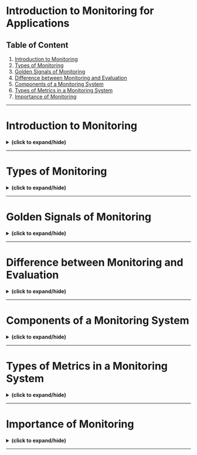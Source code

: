 # Introduction to Monitoring for Applications

## Table of Content

1. [Introduction to Monitoring](#intro)
2. [Types of Monitoring](#monitoring_types)
3. [Golden Signals of Monitoring](#golden_signals)
4. [Difference between Monitoring and Evaluation](#monitoring_evaluation_differences)
5. [Components of a Monitoring System](#monitoring_system_components)
6. [Types of Metrics in a Monitoring System](#metrics_types)
7. [Importance of Monitoring](#importance_of_monitoring)

---

<a id="intro"></a>
# Introduction to Monitoring
<details close>
<summary><b>(click to expand/hide)</b></summary>
<!-- MarkdownTOC -->

## What is Application Monitoring?
- **Definition**: Application monitoring is the process used by developers to ensure that their software performs as intended.
- **Purpose**: It allows for the collection, measurement, and visualization of data regarding the application's performance and issues.

## Importance of Application Monitoring
- **Reliability and Profitability**: Combines quality and development to create reliable and profitable applications.
- **Proactive Issue Resolution**: Helps in identifying and fixing issues before they affect the users.
- **Enhanced User Experience**: Ensures applications are fast and responsive, enhancing overall user satisfaction.

## Benefits of Application Monitoring
- **Visibility**: Provides a full-stack monitoring approach from the front-end user experience to the back-end infrastructure, ensuring complete visibility.
- **Performance Monitoring**: Continuously monitors and alerts about the application's performance to maintain optimal operation.
- **Usage Insights**: Reveals how and where applications are used across different devices, crucial for targeting improvements.

## Monitoring Processes
- **Data Collection**: Involves tracking application availability, bugs, resource usage, and user experience changes.
- **Event Analysis**: Uses tools like dependency and flow mapping to understand and resolve issues.
- **Real-Time Monitoring**: Assesses application health and functionality in real time to prevent downtimes and improve response times.

## Evaluation of Monitoring Solutions
- **Critical Questions**:
  1. **Ease of Deployment**: How simple is it to deploy the monitoring solution?
  2. **Monitoring Capabilities**: What statistics and metrics does the solution track?
  3. **Alert System**: Does it provide intelligent alerts for performance issues?
  4. **Coverage**: Can it monitor applications both on-premises and in the cloud?
- **Goal Assessment**: Evaluation helps determine if the monitoring meets its goals and delivers the expected outcomes.

## Key Takeaways
- Application monitoring is essential for maintaining the health and performance of applications.
- It enables proactive problem solving, ensuring applications deliver a superior user experience.
- Evaluating monitoring solutions is crucial for ensuring they meet the specific needs of the business and its applications.

<!-- /MarkdownTOC -->
</details>

---

<a id="monitoring_types"></a>
# Types of Monitoring
<details close>
<summary><b>(click to expand/hide)</b></summary>
<!-- MarkdownTOC -->

## Key Types of Monitoring

### System Monitoring
- **Purpose**: Ensures information about system availability, uptime, and application performance.
- **Components**: Includes server management, infrastructure monitoring, and network monitoring.
- **Uptime Monitoring**: Constantly checks if the application is operational and responsive.

### Dependency Monitoring
- **Function**: Maps and evaluates the resources an application relies on within a distributed IT infrastructure.
- **Importance**: Helps identify where issues originate, which is crucial for maintaining application performance.

### Integration Monitoring
- **Scope**: Focuses on third-party integrations essential for modern applications.
- **Benefits**: Ensures that these integrations are performing well, which is critical for the overall performance of the application.

### Web Performance Monitoring
- **Details**: Tracks web server availability and provides insights into page loading times and error locations.
- **Advantage**: Helps developers optimize web-based applications for better user experience.

### Business Activity Monitoring (BAM)
- **Metrics**: Tracks key business performance indicators such as retail sales and financial transactions.
- **Utility**: Allows businesses to understand how applications impact overall business performance.

### Application Performance Monitoring (APM)
- **Coverage**: Extends from the application to underlying infrastructure and dependencies.
- **Metrics**: Includes resource consumption, error rates, response times, and user experience.
- **Goal**: Ensures applications launch quickly and operate efficiently within the IT environment.

### Real User Monitoring (RUM)
- **Focus**: Captures real user interactions to provide a perspective on application or service performance from the user's viewpoint.
- **Data Provided**: Includes user retention on a site and load times, reflecting user satisfaction and application efficiency.

### Security Monitoring
- **Purpose**: Tracks network activities to identify and mitigate potential security threats.
- **Method**: Analyzes network log data to prevent attacks before they affect the business.

## Benefits of Monitoring Types
- **Enhanced Visibility**: Different types of monitoring provide comprehensive insight into various aspects of IT systems and business performance.
- **Optimal Performance**: Each monitoring type is tailored to specific IT functions, ensuring that all system components perform at their best.
- **Informed Decision Making**: Monitoring tools help businesses make decisions that enhance application performance and user satisfaction.

## Conclusion
Understanding the different types of monitoring is crucial for selecting the right tools or combination of tools to achieve optimal visibility and performance in your software systems.

<!-- /MarkdownTOC -->
</details>

---

<a id="golden_signals"></a>
# Golden Signals of Monitoring
<details close>
<summary><b>(click to expand/hide)</b></summary>
<!-- MarkdownTOC -->

## The Four Golden Signals

### 1. Latency
- **Definition**: The time it takes from when a request is sent to when it is completed.
- **Importance**: High latency can lead users to abandon the application, hence monitoring both successful and failed request latencies is vital.
- **Action**: Set latency targets and monitor them to identify and address intermittent or consistent high latency issues.

### 2. Traffic
- **Definition**: Measures how in-demand your service is, reflecting user engagement.
- **Variants**: Can be measured as transactions per second, page or resource requests, and more.
- **Utility**: Helps in understanding user patterns and optimizing their experience by identifying highly trafficked or underperforming areas.

### 3. Errors
- **Definition**: Includes failed requests or those completed with incorrect information.
- **Monitoring Focus**: Track all errors, distinguishing between critical and less severe ones, to understand the health of the system from the user's perspective.
- **Types of Errors**: Visible server or client errors (e.g., HTTP 500 or 404) and less obvious errors like incorrect content delivery despite a 200 OK status.

### 4. Saturation
- **Definition**: The degree to which a system's resources are used, such as CPU or memory.
- **Impact**: High saturation can lead to performance degradation, while low saturation might indicate over-provisioning.
- **Management**: Setting utilization targets helps optimize resource use and maintain service performance.

## Importance of Golden Signals
- **Proactive Monitoring**: By focusing on these four signals, you can monitor the health of your application effectively and identify issues before they escalate.
- **Operational Efficiency**: They aid in troubleshooting, alerting, and capacity planning, which enhances the overall management of the application.
- **Strategic Response**: Enables targeted interventions, reducing the time and effort needed to diagnose and resolve issues.

## Practical Application
- **Scenario Example**: If an application shows high latency, using the Golden Signals can help quickly pinpoint whether the issue is due to traffic, errors, or saturation, allowing for faster resolution.
- **Impact on Business**: Ensures that the application performs optimally, enhancing user satisfaction and business performance.

## Conclusion
The Golden Signals of monitoring provide a foundational framework for effectively managing and improving the performance of web applications, ensuring they meet user needs and business objectives.

<!-- /MarkdownTOC -->
</details>

---

<a id="monitoring_evaluation_differences"></a>
# Difference between Monitoring and Evaluation
<details close>
<summary><b>(click to expand/hide)</b></summary>
<!-- MarkdownTOC -->

## Monitoring vs. Evaluation

### Monitoring
- **Nature**: Routine and ongoing operational activity.
- **Participants**: Typically performed by developers and their teams who are directly involved with the application.
- **Purpose**: Focuses on tracking application performance throughout the programming, testing, and post-deployment lifecycle.
- **Activities**: Involves collecting data to identify, measure, and visualize application performance, availability, resource usage, and any arising issues.
- **Frequency**: Conducted regularly and systematically.

### Evaluation
- **Nature**: Long-term and less frequent strategic activity.
- **Participants**: Usually conducted by managers, supervisors, or external parties who may not be involved in the application's development.
- **Purpose**: Assesses whether the application meets predefined goals and achieves expected outcomes, including its overall value and effectiveness.
- **Activities**: Involves reviewing the application's impact, usefulness, sustainability, and profitability at strategic points, such as during or after rollout.
- **Frequency**: Occurs a few times, often at critical milestones.

## Importance of Each Process

### Importance of Monitoring
- **Operational Efficiency**: Ensures that the application functions correctly and optimally.
- **Problem Identification**: Helps in quickly spotting and addressing performance issues or security vulnerabilities.
- **Continuous Improvement**: Facilitates ongoing enhancements based on real-time data and user feedback.

### Importance of Evaluation
- **Strategic Assessment**: Measures how well the application aligns with business goals and user needs.
- **Value Demonstration**: Shows the application's relevance, profitability, and long-term viability.
- **Decision Making**: Supports higher-level decision-making about the application's future and resource allocation.

## Integration of Processes
- **Synergy**: While monitoring and evaluation are distinct, they complement each other; monitoring provides data critical for thorough evaluation.
- **Outcome-Oriented Development**: Together, they ensure that applications are not only functioning but also successful in meeting their intended goals.

## Conclusion
Monitoring ensures that an application performs well and meets operational standards, while evaluation assesses the application's strategic success and alignment with business outcomes. Both processes are crucial for delivering a healthy, valuable, and performant application to users.

<!-- /MarkdownTOC -->
</details>

---

<a id="monitoring_system_components"></a>
# Components of a Monitoring System
<details close>
<summary><b>(click to expand/hide)</b></summary>
<!-- MarkdownTOC -->

## Essential Components of a Monitoring System

### 1. Metrics
- **Definition**: Quantifiable data that represent resource usage or behaviors observed across your systems.
- **Types**: Can range from low-level system data to high-level functional data, such as requests served per second.
- **Purpose**: Provides insights into the health, performance, and trends within your systems, aiding in historical analysis and decision-making.

### 2. Observability
- **Definition**: The capability to analyze the data collected from monitoring to enhance understanding of component characteristics and behaviors.
- **Functionality**: Involves recognizing patterns and understanding the interrelations between aggregated data and various system resources.
- **Example**: Identifying the cause of a spike in error rates by analyzing monitoring data.

### 3. Alerting
- **Definition**: A responsive mechanism within the monitoring system that initiates actions based on specified metric thresholds.
- **Components**: Consists of conditions or thresholds for metrics and actions to be taken when these thresholds are breached.
- **Utility**: Allows administrators to focus on other tasks by automating the response to system changes, ensuring timely human intervention when needed.

## Important Qualities of a Monitoring System

### Reliability
- **Infrastructure Independence**: Operates on its own dedicated infrastructure to avoid conflicts and reduce downtime.
- **System Stability**: Ensures consistent and accurate monitoring without frequent failures or inaccuracies.

### Usability
- **Dashboard Design**: Features easy-to-use interfaces that provide clear and accessible data visualizations.
- **Historical Data Maintenance**: Effectively stores and manages data over long periods to establish trends and patterns.

### Flexibility
- **Metric and Infrastructure Scalability**: Easily incorporates new metrics or adapts to changes in system architecture.
- **Advanced Alerting Capabilities**: Offers robust and customizable alert settings to meet diverse operational needs.

### Data Integration
- **Correlation Features**: Enables integration and comparison of data from various sources to provide a comprehensive view of system performance.

## Conclusion
Understanding the components of metrics, observability, and alerting is crucial for developing a robust monitoring system. These elements work together to ensure operational efficiency, prompt response to issues, and strategic data analysis, which are essential for maintaining the health and performance of IT systems.

<!-- /MarkdownTOC -->
</details>

---

<a id="metrics_types"></a>
# Types of Metrics in a Monitoring System
<details close>
<summary><b>(click to expand/hide)</b></summary>
<!-- MarkdownTOC -->


<!-- /MarkdownTOC -->
</details>

---

<a id="importance_of_monitoring"></a>
# Importance of Monitoring
<details close>
<summary><b>(click to expand/hide)</b></summary>
<!-- MarkdownTOC -->


<!-- /MarkdownTOC -->
</details>

---
